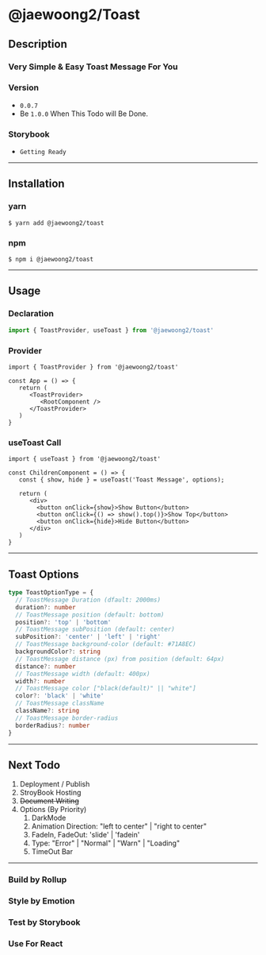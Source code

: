 # @jaewoong2/Toast

## Description

### Very Simple & Easy Toast Message For You

### Version
- `0.0.7`
- Be `1.0.0` When This Todo will Be Done.
### Storybook
- `Getting Ready`
---
## Installation

### yarn
```
$ yarn add @jaewoong2/toast
```
### npm

```
$ npm i @jaewoong2/toast
```

---
## Usage

### Declaration

```ts
import { ToastProvider, useToast } from '@jaewoong2/toast'
```

### Provider

```tsx
import { ToastProvider } from '@jaewoong2/toast'

const App = () => {
   return (
      <ToastProvider>
         <RootComponent />
      </ToastProvider>
   )
}
```

### useToast Call
```tsx
import { useToast } from '@jaewoong2/toast'

const ChildrenComponent = () => {
   const { show, hide } = useToast('Toast Message', options);
   
   return (
      <div>
        <button onClick={show}>Show Button</button>
        <button onClick={() => show().top()}>Show Top</button>
        <button onClick={hide}>Hide Button</button>
      </div>
   )
}

```

---
## Toast Options
```ts
type ToastOptionType = {
  // ToastMessage Duration (dfault: 2000ms)
  duration?: number
  // ToastMessage position (default: bottom)
  position?: 'top' | 'bottom'
  // ToastMessage subPosition (default: center)
  subPosition?: 'center' | 'left' | 'right'
  // ToastMessage background-color (default: #71A8EC)
  backgroundColor?: string
  // ToastMessage distance (px) from position (default: 64px)
  distance?: number
  // ToastMessage width (default: 400px)
  width?: number
  // ToastMessage color ["black(default)" || "white"]
  color?: 'black' | 'white'
  // ToastMessage className
  className?: string
  // ToastMessage border-radius
  borderRadius?: number
}

```
---
## Next Todo
1. Deployment / Publish
2. StroyBook Hosting
3. ~~Document Writing~~
4. Options (By Priority)
   1. DarkMode 
   2. Animation Direction: "left to center" | "right to center"
   3. FadeIn, FadeOut: 'slide' | 'fadein'
   4. Type: "Error" | "Normal" | "Warn" | "Loading"
   5. TimeOut Bar
---

### Build by Rollup
### Style by Emotion
### Test by Storybook
### Use For React